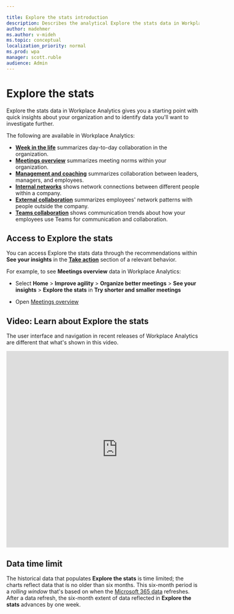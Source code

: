 ```yaml
---

title: Explore the stats introduction
description: Describes the analytical Explore the stats data in Workplace Analytics
author: madehmer
ms.author: v-mideh
ms.topic: conceptual
localization_priority: normal 
ms.prod: wpa
manager: scott.ruble
audience: Admin
---
```


# Explore the stats

Explore the stats data in Workplace Analytics gives you a starting point with quick insights about your organization and to identify data you'll want to investigate further.

The following are available in Workplace Analytics:

* [**Week in the life**](../use/explore-metrics-week-in-the-life.md) summarizes day-to-day collaboration in the organization.
* [**Meetings overview**](../use/explore-metrics-meetings-overview.md) summarizes meeting norms within your organization.
* [**Management and coaching**](../use/explore-metrics-management-and-coaching.md) summarizes collaboration between leaders, managers, and employees.
* [**Internal networks**](../use/explore-metrics-internal-networks.md) shows network connections between different people within a company.
* [**External collaboration**](../use/explore-metrics-external-collaboration.md) summarizes employees' network patterns with people outside the company.
* [**Teams collaboration**](../use/explore-metrics-teams.md) shows communication trends about how your employees use Teams for communication and collaboration.

## Access to Explore the stats

You can access Explore the stats data through the recommendations within **See your insights** in the [**Take action**](insights.md#take-action) section of a relevant behavior.

For example, to see **Meetings overview** data in Workplace Analytics:

* Select **Home** > **Improve agility** > **Organize better meetings** > **See your insights** > **Explore the stats** in **Try shorter and smaller meetings**

* Open [Meetings overview](https://workplaceanalytics.office.com/Home/Agility/MeetingsOverview)

## Video: Learn about Explore the stats

<!-- FOR THIS VIDEO LINK, VERIFY THE EMBED/SCREEN SETTINGS. 
WE USE THE FOLLOWING ONES IN OTHER PLACES: 
<iframe allowfullscreen="" mozallowfullscreen="" webkitallowfullscreen=""></iframe>-->
The user interface and navigation in recent releases of Workplace Analytics are different that what's shown in this video.

<iframe width="580" height="512" src="https://player.vimeo.com/video/434890563" frameborder="0" allow="autoplay; fullscreen" allowfullscreen></iframe>

## Data time limit

The historical data that populates **Explore the stats** is time limited; the charts reflect data that is no older than six months. This six-month period is a _rolling window_ that's based on when the [Microsoft 365 data](../use/office-365-data.md) refreshes. After a data refresh, the six-month extent of data reflected in **Explore the stats** advances by one week.

